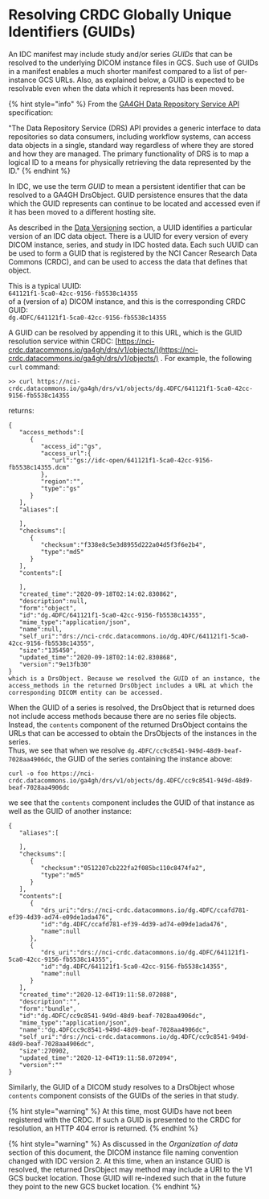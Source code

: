 # Resolving CRDC Globally Unique Identifiers \(GUIDs\)

An IDC manifest may include study and/or series _GUIDs_ that can be resolved to the underlying DICOM instance files in GCS. Such use of GUIDs in a manifest enables a much shorter manifest compared to a list of per-instance GCS URLs. Also, as explained below, a GUID is expected to be resolvable even when the data which it represents has been moved.

{% hint style="info" %}
From the [GA4GH Data Repository Service API](https://github.com/ImagingDataCommons/IDC-Docs-dev/tree/f90c4ff43658a6d016ca80352826c835aee38043/data-repository-service-schemas/preview/release/drs-1.1.0/docs/README.md) specification:

"The Data Repository Service \(DRS\) API provides a generic interface to data repositories so data consumers, including workflow systems, can access data objects in a single, standard way regardless of where they are stored and how they are managed. The primary functionality of DRS is to map a logical ID to a means for physically retrieving the data represented by the ID."
{% endhint %}

In IDC, we use the term _GUID_ to mean a persistent identifier that can be resolved to a GA4GH DrsObject. GUID persistence ensures that the data which the GUID represents can continue to be located and accessed even if it has been moved to a different hosting site. 

As described in the [Data Versioning](../data-versioning.md) section, a UUID identifies a particular version of an IDC data object. There is a UUID for every version of every DICOM instance, series, and study in IDC hosted data. Each such UUID can be used to form a GUID that is registered by the NCI Cancer Research Data Commons \(CRDC\), and can be used to access the data that defines that object. 

This is a typical UUID:  
`641121f1-5ca0-42cc-9156-fb5538c14355`  
of a \(version of a\) DICOM instance, and this is the corresponding CRDC GUID:  
`dg.4DFC/641121f1-5ca0-42cc-9156-fb5538c14355`

A GUID can be resolved by appending it to this URL, which is the GUID resolution service within CRDC: [https://nci-crdc.datacommons.io/ga4gh/drs/v1/objects/](https://nci-crdc.datacommons.io/ga4gh/drs/v1/objects/) . For example, the following `curl` command:

`>> curl https://nci-crdc.datacommons.io/ga4gh/drs/v1/objects/dg.4DFC/641121f1-5ca0-42cc-9156-fb5538c14355`

returns:

```text
{
   "access_methods":[
      {
         "access_id":"gs",
         "access_url":{
            "url":"gs://idc-open/641121f1-5ca0-42cc-9156-fb5538c14355.dcm"
         },
         "region":"",
         "type":"gs"
      }
   ],
   "aliases":[
      
   ],
   "checksums":[
      {
         "checksum":"f338e8c5e3d8955d222a04d5f3f6e2b4",
         "type":"md5"
      }
   ],
   "contents":[
      
   ],
   "created_time":"2020-09-18T02:14:02.830862",
   "description":null,
   "form":"object",
   "id":"dg.4DFC/641121f1-5ca0-42cc-9156-fb5538c14355",
   "mime_type":"application/json",
   "name":null,
   "self_uri":"drs://nci-crdc.datacommons.io/dg.4DFC/641121f1-5ca0-42cc-9156-fb5538c14355",
   "size":"135450",
   "updated_time":"2020-09-18T02:14:02.830868",
   "version":"9e13fb30"
}
which is a DrsObject. Because we resolved the GUID of an instance, the access_methods in the returned DrsObject includes a URL at which the corresponding DICOM entity can be accessed.
```

When the GUID of a series is resolved, the DrsObject that is returned does not include access methods because there are no series file objects. Instead, the `contents` component of the returned DrsObject contains the URLs that can be accessed to obtain the DrsObjects of the instances in the series.  
Thus, we see that when we resolve `dg.4DFC/cc9c8541-949d-48d9-beaf-7028aa4906dc`, the GUID of the series containing the instance above:

`curl -o foo https://nci-crdc.datacommons.io/ga4gh/drs/v1/objects/dg.4DFC/cc9c8541-949d-48d9-beaf-7028aa4906dc`

we see that the `contents` component includes the GUID of that instance as well as the GUID of another instance:

```text
{
   "aliases":[
      
   ],
   "checksums":[
      {
         "checksum":"0512207cb222fa2f085bc110c8474fa2",
         "type":"md5"
      }
   ],
   "contents":[
      {
         "drs_uri":"drs://nci-crdc.datacommons.io/dg.4DFC/ccafd781-ef39-4d39-ad74-e09de1ada476",
         "id":"dg.4DFC/ccafd781-ef39-4d39-ad74-e09de1ada476",
         "name":null
      },
      {
         "drs_uri":"drs://nci-crdc.datacommons.io/dg.4DFC/641121f1-5ca0-42cc-9156-fb5538c14355",
         "id":"dg.4DFC/641121f1-5ca0-42cc-9156-fb5538c14355",
         "name":null
      }
   ],
   "created_time":"2020-12-04T19:11:58.072088",
   "description":"",
   "form":"bundle",
   "id":"dg.4DFC/cc9c8541-949d-48d9-beaf-7028aa4906dc",
   "mime_type":"application/json",
   "name":"dg.4DFCcc9c8541-949d-48d9-beaf-7028aa4906dc",
   "self_uri":"drs://nci-crdc.datacommons.io/dg.4DFC/cc9c8541-949d-48d9-beaf-7028aa4906dc",
   "size":270902,
   "updated_time":"2020-12-04T19:11:58.072094",
   "version":""
}
```

Similarly, the GUID of a DICOM study resolves to a DrsObject whose `contents` component consists of the GUIDs of the series in that study.

{% hint style="warning" %}
At this time, most GUIDs have not been registered with the CRDC. If such a GUID is presented to the CRDC for resolution, an HTTP 404 error is returned.
{% endhint %}

{% hint style="warning" %}
As discussed in the _Organization of data_ section of this document, the DICOM instance file naming convention changed with IDC version 2. At this time, when an instance GUID is resolved, the returned DrsObject may method may include a URI to the V1 GCS bucket location. Those GUID will re-indexed such that in the future they point to the new GCS bucket location.
{% endhint %}

